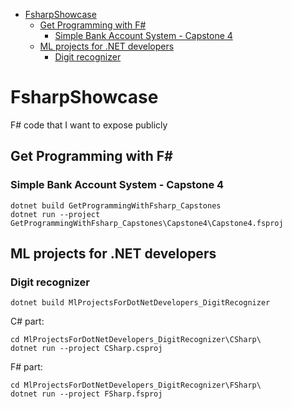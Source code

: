 - [FsharpShowcase](#fsharpshowcase)
  * [Get Programming with F#](#get-programming-with-f-)
    + [Simple Bank Account System - Capstone 4](#simple-bank-account-system---capstone-4)
  * [ML projects for .NET developers](#ml-projects-for-net-developers)
    + [Digit recognizer](#digit-recognizer)

# FsharpShowcase
F# code that I want to expose publicly

## Get Programming with F#

### Simple Bank Account System - Capstone 4

```
dotnet build GetProgrammingWithFsharp_Capstones
dotnet run --project GetProgrammingWithFsharp_Capstones\Capstone4\Capstone4.fsproj
```
## ML projects for .NET developers

### Digit recognizer

```
dotnet build MlProjectsForDotNetDevelopers_DigitRecognizer
```

C# part:

```
cd MlProjectsForDotNetDevelopers_DigitRecognizer\CSharp\
dotnet run --project CSharp.csproj
```

F# part:

```
cd MlProjectsForDotNetDevelopers_DigitRecognizer\FSharp\
dotnet run --project FSharp.fsproj
```
